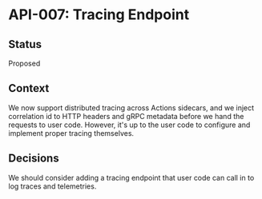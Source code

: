 # API-007: Tracing Endpoint

## Status 
Proposed

## Context
We now support distributed tracing across Actions sidecars, and we inject correlation id to HTTP headers and gRPC metadata before we hand the requests to user code. However, it's up to the user code to configure and implement proper tracing themselves.

## Decisions
We should consider adding a tracing endpoint that user code can call in to log traces and telemetries.
